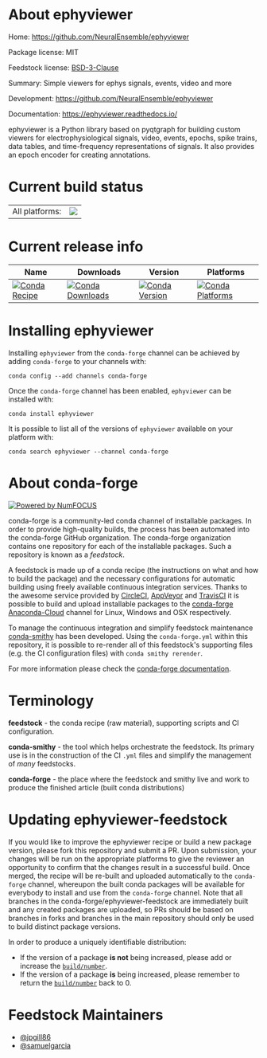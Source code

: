 About ephyviewer
================

Home: https://github.com/NeuralEnsemble/ephyviewer

Package license: MIT

Feedstock license: [BSD-3-Clause](https://github.com/conda-forge/ephyviewer-feedstock/blob/master/LICENSE.txt)

Summary: Simple viewers for ephys signals, events, video and more

Development: https://github.com/NeuralEnsemble/ephyviewer

Documentation: https://ephyviewer.readthedocs.io/

ephyviewer is a Python library based on pyqtgraph for building custom
viewers for electrophysiological signals, video, events, epochs, spike
trains, data tables, and time-frequency representations of signals. It also
provides an epoch encoder for creating annotations.


Current build status
====================


<table><tr><td>All platforms:</td>
    <td>
      <a href="https://dev.azure.com/conda-forge/feedstock-builds/_build/latest?definitionId=8410&branchName=master">
        <img src="https://dev.azure.com/conda-forge/feedstock-builds/_apis/build/status/ephyviewer-feedstock?branchName=master">
      </a>
    </td>
  </tr>
</table>

Current release info
====================

| Name | Downloads | Version | Platforms |
| --- | --- | --- | --- |
| [![Conda Recipe](https://img.shields.io/badge/recipe-ephyviewer-green.svg)](https://anaconda.org/conda-forge/ephyviewer) | [![Conda Downloads](https://img.shields.io/conda/dn/conda-forge/ephyviewer.svg)](https://anaconda.org/conda-forge/ephyviewer) | [![Conda Version](https://img.shields.io/conda/vn/conda-forge/ephyviewer.svg)](https://anaconda.org/conda-forge/ephyviewer) | [![Conda Platforms](https://img.shields.io/conda/pn/conda-forge/ephyviewer.svg)](https://anaconda.org/conda-forge/ephyviewer) |

Installing ephyviewer
=====================

Installing `ephyviewer` from the `conda-forge` channel can be achieved by adding `conda-forge` to your channels with:

```
conda config --add channels conda-forge
```

Once the `conda-forge` channel has been enabled, `ephyviewer` can be installed with:

```
conda install ephyviewer
```

It is possible to list all of the versions of `ephyviewer` available on your platform with:

```
conda search ephyviewer --channel conda-forge
```


About conda-forge
=================

[![Powered by NumFOCUS](https://img.shields.io/badge/powered%20by-NumFOCUS-orange.svg?style=flat&colorA=E1523D&colorB=007D8A)](http://numfocus.org)

conda-forge is a community-led conda channel of installable packages.
In order to provide high-quality builds, the process has been automated into the
conda-forge GitHub organization. The conda-forge organization contains one repository
for each of the installable packages. Such a repository is known as a *feedstock*.

A feedstock is made up of a conda recipe (the instructions on what and how to build
the package) and the necessary configurations for automatic building using freely
available continuous integration services. Thanks to the awesome service provided by
[CircleCI](https://circleci.com/), [AppVeyor](https://www.appveyor.com/)
and [TravisCI](https://travis-ci.com/) it is possible to build and upload installable
packages to the [conda-forge](https://anaconda.org/conda-forge)
[Anaconda-Cloud](https://anaconda.org/) channel for Linux, Windows and OSX respectively.

To manage the continuous integration and simplify feedstock maintenance
[conda-smithy](https://github.com/conda-forge/conda-smithy) has been developed.
Using the ``conda-forge.yml`` within this repository, it is possible to re-render all of
this feedstock's supporting files (e.g. the CI configuration files) with ``conda smithy rerender``.

For more information please check the [conda-forge documentation](https://conda-forge.org/docs/).

Terminology
===========

**feedstock** - the conda recipe (raw material), supporting scripts and CI configuration.

**conda-smithy** - the tool which helps orchestrate the feedstock.
                   Its primary use is in the construction of the CI ``.yml`` files
                   and simplify the management of *many* feedstocks.

**conda-forge** - the place where the feedstock and smithy live and work to
                  produce the finished article (built conda distributions)


Updating ephyviewer-feedstock
=============================

If you would like to improve the ephyviewer recipe or build a new
package version, please fork this repository and submit a PR. Upon submission,
your changes will be run on the appropriate platforms to give the reviewer an
opportunity to confirm that the changes result in a successful build. Once
merged, the recipe will be re-built and uploaded automatically to the
`conda-forge` channel, whereupon the built conda packages will be available for
everybody to install and use from the `conda-forge` channel.
Note that all branches in the conda-forge/ephyviewer-feedstock are
immediately built and any created packages are uploaded, so PRs should be based
on branches in forks and branches in the main repository should only be used to
build distinct package versions.

In order to produce a uniquely identifiable distribution:
 * If the version of a package **is not** being increased, please add or increase
   the [``build/number``](https://conda.io/docs/user-guide/tasks/build-packages/define-metadata.html#build-number-and-string).
 * If the version of a package **is** being increased, please remember to return
   the [``build/number``](https://conda.io/docs/user-guide/tasks/build-packages/define-metadata.html#build-number-and-string)
   back to 0.

Feedstock Maintainers
=====================

* [@jpgill86](https://github.com/jpgill86/)
* [@samuelgarcia](https://github.com/samuelgarcia/)


